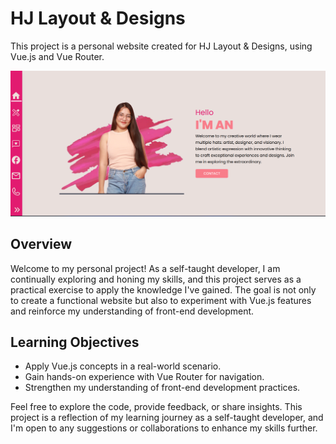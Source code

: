 # HJ Layout & Designs

This project is a personal website created for HJ Layout & Designs, using Vue.js and Vue Router.

![HJLD](/src/assets/img/Screenshot%202023-12-26%20114437.png)

## Overview

Welcome to my personal project! As a self-taught developer, I am continually exploring and honing my skills, and this project serves as a practical exercise to apply the knowledge I've gained. The goal is not only to create a functional website but also to experiment with Vue.js features and reinforce my understanding of front-end development.

## Learning Objectives

- Apply Vue.js concepts in a real-world scenario.
- Gain hands-on experience with Vue Router for navigation.
- Strengthen my understanding of front-end development practices.

Feel free to explore the code, provide feedback, or share insights. This project is a reflection of my learning journey as a self-taught developer, and I'm open to any suggestions or collaborations to enhance my skills further.
